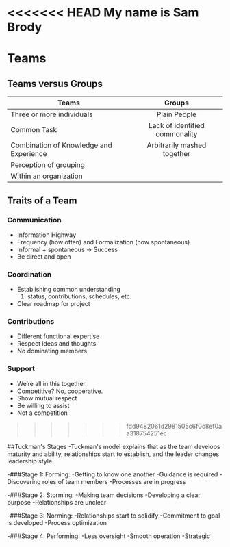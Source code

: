 <<<<<<< HEAD
My name is Sam Brody
=======
# Teams #

## Teams versus Groups ##

| Teams                                 |Groups         |
| -------------                         |:-------------:|
|Three or more individuals              | Plain People|
|Common Task                            | Lack of identified commonality|
|Combination of Knowledge and Experience| Arbitrarily mashed together|
|Perception of grouping                 ||
|Within an organization                 ||

## Traits of a Team ##

### Communication ###
* Information Highway
* Frequency (how often) and Formalization (how spontaneous)
* Informal + spontaneous -> Success
* Be direct and open

### Coordination ###
* Establishing common understanding 
	1. status, contributions, schedules, etc.
* Clear roadmap for project 

### Contributions ###
* Different functional expertise 
* Respect ideas and thoughts 
* No dominating members 

### Support ###
* We’re all in this together.
* Competitive? No, cooperative.
* Show mutual respect
* Be willing to assist
* Not a competition
>>>>>>> fdd9482061d2981505c6f0c8ef0aa318754251ec

##Tuckman's Stages
-Tuckman's model explains that as the team develops maturity and ability,
relationships start to establish, and the leader changes leadership style. 

-###Stage 1: Forming:
	-Getting to know one another
	-Guidance is required 
	-Discovering roles of team members
	-Processes are in progress

-###Stage 2: Storming:
	-Making team decisions 
	-Developing a clear purpose
	-Relationships are unclear

-###Stage 3: Norming:
	-Relationships start to solidify
	-Commitment to goal is developed 
	-Process optimization

-###Stage 4: Performing:
	-Less oversight 
	-Smooth operation
	-Strategic
